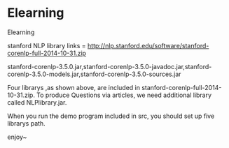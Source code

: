 Elearning
=========

Elearning

stanford NLP library links = http://nlp.stanford.edu/software/stanford-corenlp-full-2014-10-31.zip

stanford-corenlp-3.5.0.jar,stanford-corenlp-3.5.0-javadoc.jar,stanford-corenlp-3.5.0-models.jar,stanford-corenlp-3.5.0-sources.jar

Four librarys ,as shown above, are included in stanford-corenlp-full-2014-10-31.zip.
To produce Questions via articles, we need additional library called NLPlibrary.jar.

When you run the demo program included in src, you should set up five librarys path.

enjoy~

